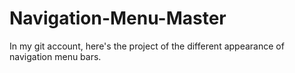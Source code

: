# Navigation-Menu-Master
In my git account, here's the project of the different appearance of navigation menu bars. 
